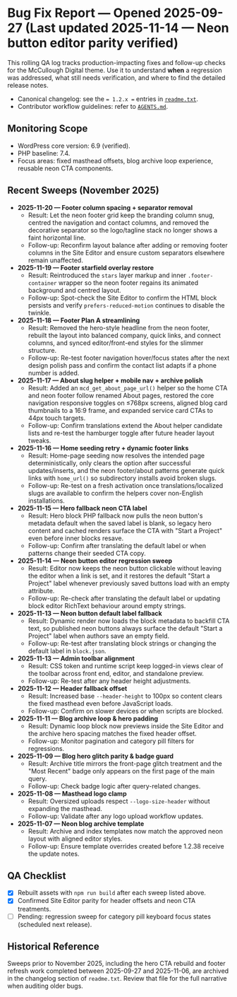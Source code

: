 # Bug Fix Report — Opened 2025-09-27 (Last updated 2025-11-14 — Neon button editor parity verified)

This rolling QA log tracks production-impacting fixes and follow-up checks for the McCullough Digital theme. Use it to understand **when** a regression was addressed, what still needs verification, and where to find the detailed release notes.

- Canonical changelog: see the `= 1.2.x =` entries in [`readme.txt`](readme.txt).
- Contributor workflow guidelines: refer to [`AGENTS.md`](AGENTS.md).

## Monitoring Scope
- WordPress core version: 6.9 (verified).
- PHP baseline: 7.4.
- Focus areas: fixed masthead offsets, blog archive loop experience, reusable neon CTA components.

## Recent Sweeps (November 2025)
- **2025-11-20 — Footer column spacing + separator removal**
  - Result: Let the neon footer grid keep the branding column snug, centred the navigation and contact columns, and removed the decorative separator so the logo/tagline stack no longer shows a faint horizontal line.
  - Follow-up: Reconfirm layout balance after adding or removing footer columns in the Site Editor and ensure custom separators elsewhere remain unaffected.
- **2025-11-19 — Footer starfield overlay restore**
  - Result: Reintroduced the `stars` layer markup and inner `.footer-container` wrapper so the neon footer regains its animated background and centred layout.
  - Follow-up: Spot-check the Site Editor to confirm the HTML block persists and verify `prefers-reduced-motion` continues to disable the twinkle.
- **2025-11-18 — Footer Plan A streamlining**
  - Result: Removed the hero-style headline from the neon footer, rebuilt the layout into balanced company, quick links, and connect columns, and synced editor/front-end styles for the slimmer structure.
  - Follow-up: Re-test footer navigation hover/focus states after the next design polish pass and confirm the contact list adapts if a phone number is added.
- **2025-11-17 — About slug helper + mobile nav + archive polish**
  - Result: Added an `mcd_get_about_page_url()` helper so the home CTA and neon footer follow renamed About pages, restored the core navigation responsive toggles on ≤768px screens, aligned blog card thumbnails to a 16:9 frame, and expanded service card CTAs to 44px touch targets.
  - Follow-up: Confirm translations extend the About helper candidate lists and re-test the hamburger toggle after future header layout tweaks.
- **2025-11-16 — Home seeding retry + dynamic footer links**
  - Result: Home-page seeding now resolves the intended page deterministically, only clears the option after successful updates/inserts, and the neon footer/about patterns generate quick links with `home_url()` so subdirectory installs avoid broken slugs.
  - Follow-up: Re-test on a fresh activation once translations/localized slugs are available to confirm the helpers cover non-English installations.
- **2025-11-15 — Hero fallback neon CTA label**
  - Result: Hero block PHP fallback now pulls the neon button's metadata default when the saved label is blank, so legacy hero content and cached renders surface the CTA with "Start a Project" even before inner blocks resave.
  - Follow-up: Confirm after translating the default label or when patterns change their seeded CTA copy.
- **2025-11-14 — Neon button editor regression sweep**
  - Result: Editor now keeps the neon button clickable without leaving the editor when a link is set, and it restores the default "Start a Project" label whenever previously saved buttons load with an empty attribute.
  - Follow-up: Re-check after translating the default label or updating block editor RichText behaviour around empty strings.
- **2025-11-13 — Neon button default label fallback**
  - Result: Dynamic render now loads the block metadata to backfill CTA text, so published neon buttons always surface the default "Start a Project" label when authors save an empty field.
  - Follow-up: Re-test after translating block strings or changing the default label in `block.json`.
- **2025-11-13 — Admin toolbar alignment**
  - Result: CSS token and runtime script keep logged-in views clear of the toolbar across front end, editor, and standalone preview.
  - Follow-up: Re-test after any header height adjustments.
- **2025-11-12 — Header fallback offset**
  - Result: Increased base `--header-height` to 100px so content clears the fixed masthead even before JavaScript loads.
  - Follow-up: Confirm on slower devices or when scripts are blocked.
- **2025-11-11 — Blog archive loop & hero padding**
  - Result: Dynamic loop block now previews inside the Site Editor and the archive hero spacing matches the fixed header offset.
  - Follow-up: Monitor pagination and category pill filters for regressions.
- **2025-11-09 — Blog hero glitch parity & badge guard**
  - Result: Archive title mirrors the front-page glitch treatment and the "Most Recent" badge only appears on the first page of the main query.
  - Follow-up: Check badge logic after query-related changes.
- **2025-11-08 — Masthead logo clamp**
  - Result: Oversized uploads respect `--logo-size-header` without expanding the masthead.
  - Follow-up: Validate after any logo upload workflow updates.
- **2025-11-07 — Neon blog archive template**
  - Result: Archive and index templates now match the approved neon layout with aligned editor styles.
  - Follow-up: Ensure template overrides created before 1.2.38 receive the update notes.

## QA Checklist
- [x] Rebuilt assets with `npm run build` after each sweep listed above.
- [x] Confirmed Site Editor parity for header offsets and neon CTA treatments.
- [ ] Pending: regression sweep for category pill keyboard focus states (scheduled next release).

## Historical Reference
Sweeps prior to November 2025, including the hero CTA rebuild and footer refresh work completed between 2025-09-27 and 2025-11-06, are archived in the changelog section of `readme.txt`. Review that file for the full narrative when auditing older bugs.
